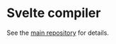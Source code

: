 # Svelte compiler

See the [main repository](https://github.com/meteor-svelte/meteor-svelte) for details.
